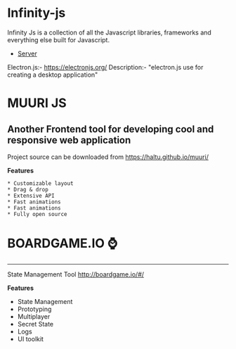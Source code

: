 # Infinity-js
Infinity Js is a collection of all the Javascript libraries, frameworks and everything else built for Javascript.

- [Server](https://github.com/avinash-walkwell/Infinity-js/blob/master/server.md)

Electron.js:- https://electronjs.org/
Description:- "electron.js use for creating a desktop application"

# MUURI JS

Another Frontend tool for developing cool and responsive web application
----
Project source can be downloaded from https://haltu.github.io/muuri/

**Features**
```
* Customizable layout
* Drag & drop
* Extensive API
* Fast animations
* Fast animations
* Fully open source
```

# BOARDGAME.IO :watch:
----

State Management Tool http://boardgame.io/#/

**Features**

* State Management
* Prototyping
* Multiplayer
* Secret State
* Logs
* UI toolkit